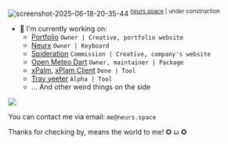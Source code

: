 ![screenshot-2025-06-18-20-35-44](https://github.com/user-attachments/assets/2c277d72-1bff-4afb-9c23-9b58e29ff109)
<sup><a href="https://neurs.space">neurs.space</a> | under construction</sup>

- 🔭 I'm currently working on:
  - [Portfolio](https://neurs.space) `Owner | Creative, portfolio website`
  - [Neurx](https://github.com/neursh/neurx) `Owner | Keyboard`
  - [Spideration](https://www.facebook.com/spideration) `Commission | Creative, company's website`
  - [Open Meteo Dart](https://github.com/neursh/open-meteo-dart) `Owner, maintainer | Package`
  - [xPalm](https://github.com/neursh/xPalm), [xPlam Client](https://github.com/neursh/xPalm_client) `Done | Tool`
  - [Tray yeeter](https://github.com/neursh/tray_yeeter_sharp) `Alpha | Tool`
  - ... And other weird things on the side

![](https://komarev.com/ghpvc/?username=neursh&label=Silly+goobers)

You can contact me via email: `me@neurs.space`

Thanks for checking by, means the world to me! ✪ ω ✪
